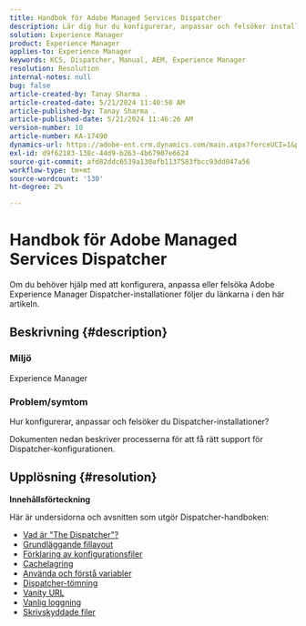 ```yaml
---
title: Handbok för Adobe Managed Services Dispatcher
description: Lär dig hur du konfigurerar, anpassar och felsöker installationer av AEM. Följ de ovannämnda länkarna.
solution: Experience Manager
product: Experience Manager
applies-to: Experience Manager
keywords: KCS, Dispatcher, Manual, AEM, Experience Manager
resolution: Resolution
internal-notes: null
bug: false
article-created-by: Tanay Sharma .
article-created-date: 5/21/2024 11:40:50 AM
article-published-by: Tanay Sharma .
article-published-date: 5/21/2024 11:46:26 AM
version-number: 10
article-number: KA-17490
dynamics-url: https://adobe-ent.crm.dynamics.com/main.aspx?forceUCI=1&pagetype=entityrecord&etn=knowledgearticle&id=51742df6-6617-ef11-9f8a-6045bd006b25
exl-id: d9f62183-138c-44d9-b263-4b67907e6624
source-git-commit: afd82ddc6539a130afb1137583fbcc93dd047a56
workflow-type: tm+mt
source-wordcount: '130'
ht-degree: 2%

---
```


# Handbok för Adobe Managed Services Dispatcher


Om du behöver hjälp med att konfigurera, anpassa eller felsöka Adobe Experience Manager Dispatcher-installationer följer du länkarna i den här artikeln.

## Beskrivning {#description}


### <b>Miljö</b>

Experience Manager

### <b>Problem/symtom</b>

Hur konfigurerar, anpassar och felsöker du Dispatcher-installationer?

Dokumenten nedan beskriver processerna för att få rätt support för Dispatcher-konfigurationen.


## Upplösning {#resolution}


<b>Innehållsförteckning</b>

Här är undersidorna och avsnitten som utgör Dispatcher-handboken:

- [Vad är &quot;The Dispatcher&quot;?](https://experienceleague.adobe.com/en/docs/experience-cloud-kcs/kbarticles/ka-17911)
- [Grundläggande fillayout](https://experienceleague.adobe.com/en/docs/experience-cloud-kcs/kbarticles/ka-17502)
- [Förklaring av konfigurationsfiler](https://experienceleague.adobe.com/en/docs/experience-cloud-kcs/kbarticles/ka-17477)
- [Cachelagring](https://experienceleague.adobe.com/en/docs/experience-manager-learn/ams/dispatcher/understanding-cache)
- [Använda och förstå variabler](https://experienceleague.adobe.com/en/docs/experience-cloud-kcs/kbarticles/ka-17487)
- [Dispatcher-tömning](https://experienceleague.adobe.com/en/docs/experience-cloud-kcs/kbarticles/ka-17493)
- [Vanity URL](https://experienceleague.adobe.com/en/docs/experience-cloud-kcs/kbarticles/ka-17463)
- [Vanlig loggning](https://experienceleague.adobe.com/en/docs/experience-cloud-kcs/kbarticles/ka-17914)
- [Skrivskyddade filer](https://experienceleague.adobe.com/en/docs/experience-cloud-kcs/kbarticles/ka-17483)
